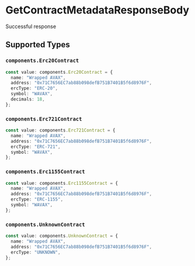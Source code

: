 # GetContractMetadataResponseBody

Successful response


## Supported Types

### `components.Erc20Contract`

```typescript
const value: components.Erc20Contract = {
  name: "Wrapped AVAX",
  address: "0x71C7656EC7ab88b098defB751B7401B5f6d8976F",
  ercType: "ERC-20",
  symbol: "WAVAX",
  decimals: 18,
};
```

### `components.Erc721Contract`

```typescript
const value: components.Erc721Contract = {
  name: "Wrapped AVAX",
  address: "0x71C7656EC7ab88b098defB751B7401B5f6d8976F",
  ercType: "ERC-721",
  symbol: "WAVAX",
};
```

### `components.Erc1155Contract`

```typescript
const value: components.Erc1155Contract = {
  name: "Wrapped AVAX",
  address: "0x71C7656EC7ab88b098defB751B7401B5f6d8976F",
  ercType: "ERC-1155",
  symbol: "WAVAX",
};
```

### `components.UnknownContract`

```typescript
const value: components.UnknownContract = {
  name: "Wrapped AVAX",
  address: "0x71C7656EC7ab88b098defB751B7401B5f6d8976F",
  ercType: "UNKNOWN",
};
```

